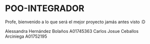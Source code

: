 # POO-INTEGRADOR
Profe, bienvenido a lo que será el mejor proyecto jamás antes visto :D

Alessandra Hernández Bolaños A01745363
Carlos Josue Ceballos Arciniega A01752195 
